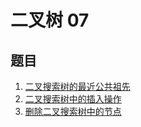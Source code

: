 # 二叉树 07

## 题目

1. [二叉搜索树的最近公共祖先](./二叉搜索树的最近公共祖先/)
2. [二叉搜索树中的插入操作](./二叉搜索树中的插入操作)
3. [删除二叉搜索树中的节点](./删除二叉搜索树中的节点/)
